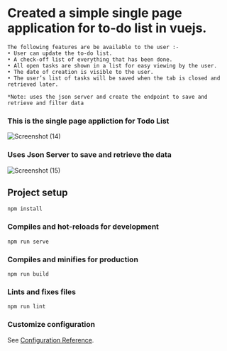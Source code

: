 # Created a simple single page application for to-do list in vuejs.
```
The following features are be available to the user :-
• User can update the to-do list. 
• A check-off list of everything that has been done. 
• All open tasks are shown in a list for easy viewing by the user. 
• The date of creation is visible to the user.
• The user’s list of tasks will be saved when the tab is closed and retrieved later.

*Note: uses the json server and create the endpoint to save and retrieve and filter data
```
### This is the single page appliction for Todo List 
![Screenshot (14)](https://github.com/preetin01/Todo-List-in-Vue-js/assets/116423168/b537b175-2cbe-49f1-a081-1ca3a80e3f51)
### Uses Json Server to save and retrieve the data
![Screenshot (15)](https://github.com/preetin01/Todo-List-in-Vue-js/assets/116423168/35a10a0e-f685-4072-be5b-6f5152761ab8)

## Project setup
```
npm install
```

### Compiles and hot-reloads for development
```
npm run serve
```

### Compiles and minifies for production
```
npm run build
```

### Lints and fixes files
```
npm run lint
```

### Customize configuration
See [Configuration Reference](https://cli.vuejs.org/config/).
